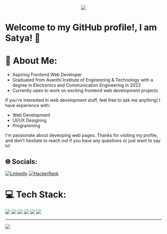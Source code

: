 <p  align="center"><img src = "Github Banner.gif"></p>

# Welcome to my GitHub profile!, I am Satya! 👋

# 💫 About Me:
- Aspiring Frontend Web Developer
- Graduated from Avanthi Institute of Engineering & Technology with a degree in Electronics and Communication Engineering in 2022
- Currently open to work on exciting frontend web development projects

If you're interested in web development stuff, feel free to ask me anything! I have experience with:

- Web Development
- UI/UX Designing
- Programming

I'm passionate about deveoping web pages. Thanks for visiting my profile, and don't hesitate to reach out if you have any questions or just want to say hi!


## 🌐 Socials:
[![LinkedIn](https://img.shields.io/badge/LinkedIn-%230077B5.svg?logo=linkedin&logoColor=white)](https://www.linkedin.com/in/satyachintamreddi)   [![HackerRank](https://img.shields.io/badge/HackerRank-%23000000.svg?logo=hackerrank&logoColor=green)]()

# 💻 Tech Stack:
<img src="https://img.shields.io/badge/HTML5-E34F26?style=for-the-badge&logo=html5&logoColor=white">
<img src="https://img.shields.io/badge/CSS3-1572B6?style=for-the-badge&logo=css3&logoColor=white">
<img src="https://img.shields.io/badge/JavaScript-F7DF1E?style=for-the-badge&logo=javascript&logoColor=black">
<img src="https://img.shields.io/badge/React-61DAFB?style=for-the-badge&logo=react&logoColor=white">
<img src="https://img.shields.io/badge/Bootstrap-563D7C?style=for-the-badge&logo=bootstrap&logoColor=white">
<img src="https://img.shields.io/badge/Figma-F24E1E?style=for-the-badge&logo=figma&logoColor=white">




---
[![](https://visitcount.itsvg.in/api?id=SuryaSundarKumarS&icon=0&color=0)](https://visitcount.itsvg.in)
